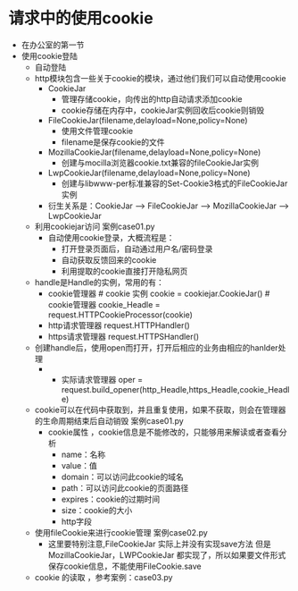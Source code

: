 # 请求中的使用cookie
* 在办公室的第一节
* 使用cookie登陆
    * 自动登陆
    * http模块包含一些关于cookie的模块，通过他们我们可以自动使用cookie
        * CookieJar
            * 管理存储cookie，向传出的http自动请求添加cookie
            * cookie存储在内存中，cookieJar实例回收后cookie则销毁
        * FileCookieJar(filename,delayload=None,policy=None)
            * 使用文件管理cookie
            * filename是保存cookie的文件
        * MozillaCookieJar(filename,delayload=None,policy=None)
            * 创建与mocilla浏览器cookie.txt兼容的fileCookieJar实例
        * LwpCookieJar(filename,delayload=None,policy=None)
            * 创建与libwww-per标准兼容的Set-Cookie3格式的FileCookieJar实例
        * 衍生关系是：CookieJar --> FileCookieJar --> MozillaCookieJar --> LwpCookieJar
    * 利用cookiejar访问 案例case01.py
        * 自动使用cookie登录，大概流程是：
            * 打开登录页面后，自动通过用户名/密码登录
            * 自动获取反馈回来的cookie
            * 利用提取的cookie直接打开隐私网页
    * handle是Handle的实例，常用的有：
        * cookie管理器 # cookie 实例 cookie = cookiejar.CookieJar()  # cookie管理器 cookie_Headle = request.HTTPCookieProcessor(cookie)
        * http请求管理器 request.HTTPHandler()
        * https请求管理器 request.HTTPSHandler()
    * 创建handle后，使用open而打开，打开后相应的业务由相应的hanlder处理    
        * * 实际请求管理器 oper = request.build_opener(http_Headle,https_Headle,cookie_Headle)
    * cookie可以在代码中获取到，并且重复使用，如果不获取，则会在管理器的生命周期结束后自动销毁  案例case01.py
        * cookie属性 ，cookie信息是不能修改的，只能够用来解读或者查看分析
            * name：名称
            * value：值
            * domain：可以访问此cookie的域名
            * path：可以访问此cookie的页面路径
            * expires：cookie的过期时间
            * size：cookie的大小
            * http字段
    * 使用fileCookie来进行cookie管理 案例case02.py
        * 这里要特别注意,FileCookieJar 实际上并没有实现save方法
            但是MozillaCookieJar，LWPCookieJar 都实现了，所以如果要文件形式保存cookie信息，不能使用FileCookie.save
    * cookie 的读取 ，参考案例：case03.py
    